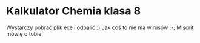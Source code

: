 # Kalkulator Chemia klasa 8


Wystarczy pobrać plik exe i odpalić :)
Jak coś to nie ma wirusów ;-; Miscrit mówię o tobie
